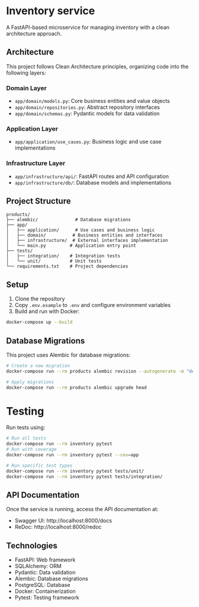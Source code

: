 # Inventory service

A FastAPI-based microservice for managing inventory with a clean architecture approach.

## Architecture

This project follows Clean Architecture principles, organizing code into the following layers:

### Domain Layer
- `app/domain/models.py`: Core business entities and value objects
- `app/domain/repositories.py`: Abstract repository interfaces
- `app/domain/schemas.py`: Pydantic models for data validation

### Application Layer
- `app/application/use_cases.py`: Business logic and use case implementations

### Infrastructure Layer
- `app/infrastructure/api/`: FastAPI routes and API configuration
- `app/infrastructure/db/`: Database models and implementations

## Project Structure
```
products/
├── alembic/              # Database migrations
├── app/
│   ├── application/      # Use cases and business logic
│   ├── domain/          # Business entities and interfaces
│   ├── infrastructure/  # External interfaces implementation
│   └── main.py         # Application entry point
├── tests/
│   ├── integration/    # Integration tests
│   └── unit/           # Unit tests
└── requirements.txt    # Project dependencies
```

## Setup

1. Clone the repository
2. Copy `.env.example` to `.env` and configure environment variables
3. Build and run with Docker:
```bash
docker-compose up --build
```

## Database Migrations

This project uses Alembic for database migrations:

```bash
# Create a new migration
docker-compose run --rm products alembic revision --autogenerate -m "description"

# Apply migrations
docker-compose run --rm products alembic upgrade head
```

# Testing

Run tests using:

```bash
# Run all tests
docker-compose run --rm inventory pytest
# Run with coverage
docker-compose run --rm inventory pytest --cov=app

# Run specific test types
docker-compose run --rm inventory pytest tests/unit/
docker-compose run --rm inventory pytest tests/integration/
```

## API Documentation

Once the service is running, access the API documentation at:
- Swagger UI: http://localhost:8000/docs
- ReDoc: http://localhost:8000/redoc

## Technologies

- FastAPI: Web framework
- SQLAlchemy: ORM
- Pydantic: Data validation
- Alembic: Database migrations
- PostgreSQL: Database
- Docker: Containerization
- Pytest: Testing framework